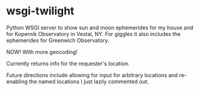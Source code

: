 wsgi-twilight
=============

Python WSGI server to show sun and moon ephemerides for my house and for Kopernik Observatory in Vestal, NY. For giggles it also includes the ephemerides for Greenwich Observatory.

NOW! With more geocoding!

Currently returns info for the requester's location.

Future directions include allowing for input for arbitrary locations and re-enabling the named locations I just lazily commented out.

